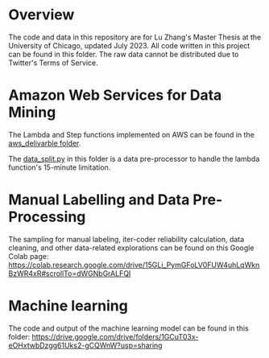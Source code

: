 # Overview
The code and data in this repository are for Lu Zhang's Master Thesis at the University of Chicago, updated July 2023.
All code written in this project can be found in this folder. The raw data cannot be distributed due to Twitter's Terms of Service.

# Amazon Web Services for Data Mining
The Lambda and Step functions implemented on AWS can be found in the [aws_delivarble folder](https://github.com/LuZhang0128/thesis_2023/tree/main/aws_deliverable). 

The [data_split.py](https://github.com/LuZhang0128/thesis_2023/blob/main/aws_deliverable/data_split.py) in this folder is a data pre-processor to handle the lambda function's 15-minute limitation. 

# Manual Labelling and Data Pre-Processing
The sampling for manual labeling, iter-coder reliability calculation, data cleaning, and other data-related explorations can be found on this Google Colab page: https://colab.research.google.com/drive/15GLi_PymGFoLV0FUW4uhLqWknBzWR4xR#scrollTo=dWGNbGrALFQI

# Machine learning
The code and output of the machine learning model can be found in this folder: https://drive.google.com/drive/folders/1GCuT03x-eOHxtwbDzgg61Uks2-gCQWnW?usp=sharing



